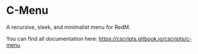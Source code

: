 # C-Menu
A recursive, sleek, and minimalist menu for RedM.

You can find all documentation here:
https://cscripts.gitbook.io/cscripts/c-menu
